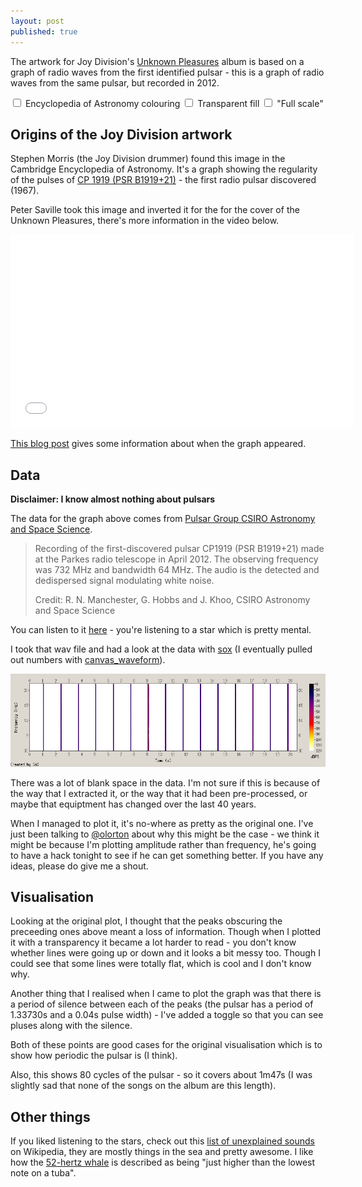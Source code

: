 ```yaml
---
layout: post
published: true
---
```

<p class="lead">The artwork for Joy Division's <a href="http://en.wikipedia.org/wiki/Unknown_Pleasures">Unknown Pleasures</a> album is based on a graph of radio waves from the first identified pulsar - this is a graph of radio waves from the same pulsar, but recorded in 2012.</p>

<div id="pulsar" class="cr" data-cr="pulsar" data-cr-defer="">
  <div id="pulsar-graph"><!-- --></div>
  <form>
    <label>
      <input id="pulsar-colouring" type="checkbox" value="" />
      Encyclopedia of Astronomy colouring
    </label>
    <label>
      <input id="pulsar-transparent" type="checkbox" value="" />
      Transparent fill
    </label>
    <label>
      <input id="pulsar-scale" type="checkbox" value="" />
      "Full scale"
    </label>
  </form>
</div>

## Origins of the Joy Division artwork

Stephen Morris (the Joy Division drummer) found this image in the Cambridge Encyclopedia of Astronomy.  It's a graph showing the regularity of the pulses of [CP 1919 (PSR B1919+21)](http://en.wikipedia.org/wiki/PSR_B1919%2B21) - the first radio pulsar discovered (1967).

Peter Saville took this image and inverted it for the for the cover of the Unknown Pleasures, there's more information in the video below.

<iframe src="//player.vimeo.com/video/51365288?byline=0&amp;portrait=0" width="550" height="309" frameborder="0" webkitallowfullscreen="true" mozallowfullscreen="true" allowfullscreen="true"><!----></iframe>

[This blog post](http://adamcap.com/2011/05/19/history-of-joy-division-unknown-pleasures-album-art/) gives some information about when the graph appeared.

## Data

<p class="lead"><strong>Disclaimer: I know almost nothing about pulsars</strong></p>

The data for the graph above comes from [Pulsar Group CSIRO Astronomy and Space Science](http://www.atnf.csiro.au/people/pulsar/index.html?n=Main.Audio).

> Recording of the first-discovered pulsar CP1919 (PSR B1919+21) made at the Parkes radio telescope in April 2012. The observing frequency was 732 MHz and bandwidth 64 MHz. The audio is the detected and dedispersed signal modulating white noise. 
> 
> Credit: R. N. Manchester, G. Hobbs and J. Khoo, CSIRO Astronomy and Space Science

You can listen to it [here](http://www.atnf.csiro.au/research/pulsar/audio/CP1919.wav) - you're listening to a star which is pretty mental.

I took that wav file and had a look at the data with [sox](http://sox.sourceforge.net/) (I eventually pulled out numbers with [canvas_waveform](https://github.com/aalin/canvas_waveform)).

<p><a href="/img/un-pl-spectrogram.png"><img alt="Spectogram of CP1919 (PSR B1919+21)" src="/img/un-pl-spectrogram.png" class="img-responsive" /></a></p>

There was a lot of blank space in the data. I'm not sure if this is because of the way that I extracted it, or the way that it had been pre-processed, or maybe that equiptment has changed over the last 40 years.

When I managed to plot it, it's no-where as pretty as the original one.  I've just been talking to [@olorton](https://twitter.com/intent/user?screen_name=olorton) about why this might be the case - we think it might be because I'm plotting amplitude rather than frequency, he's going to have a hack tonight to see if he can get something better.  If you have any ideas, please do give me a shout.

## Visualisation

Looking at the original plot, I thought that the peaks obscuring the preceeding ones above meant a loss of information.  Though when I plotted it with a transparency it became a lot harder to read - you don't know whether lines were going up or down and it looks a bit messy too.  Though I could see that some lines were totally flat, which is cool and I don't know why.

Another thing that I realised when I came to plot the graph was that there is a period of silence between each of the peaks (the pulsar has a period of 1.33730s and a 0.04s pulse width) - I've added a toggle so that you can see pluses along with the silence.

Both of these points are good cases for the original visualisation which is to show how periodic the pulsar is (I think).

Also, this shows 80 cycles of the pulsar - so it covers about 1m47s (I was slightly sad that none of the songs on the album are this length).

## Other things

If you liked listening to the stars, check out this [list of unexplained sounds](http://en.wikipedia.org/wiki/List_of_unexplained_sounds) on Wikipedia, they are mostly things in the sea and pretty awesome. I like how the [52-hertz whale](http://en.wikipedia.org/wiki/52-Hertz_whale) is described as being "just higher than the lowest note on a tuba".
